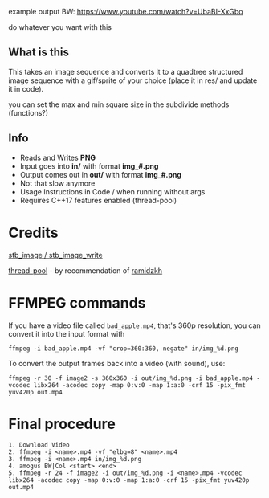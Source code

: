 example output BW: https://www.youtube.com/watch?v=UbaBI-XxGbo

do whatever you want with this

## What is this
This takes an image sequence and converts it to a quadtree structured image sequence with a gif/sprite of your choice (place it in res/ and update it in code).

you can set the max and min square size in the subdivide methods (functions?)

## Info
- Reads and Writes **PNG**
- Input goes into **in/** with format **img_#.png**
- Output comes out in **out/** with format **img_#.png**
- Not that slow anymore
- Usage Instructions in Code / when running without args
- Requires C++17 features enabled (thread-pool)

# Credits
[stb_image / stb_image_write](https://github.com/nothings/stb)

[thread-pool](https://github.com/bshoshany/thread-pool) - by recommendation of [ramidzkh](https://github.com/ramidzkh)

# FFMPEG commands

If you have a video file called `bad_apple.mp4`, that's 360p resolution, you can convert it into the input format with
```
ffmpeg -i bad_apple.mp4 -vf "crop=360:360, negate" in/img_%d.png
```

To convert the output frames back into a video (with sound), use:

```
ffmpeg -r 30 -f image2 -s 360x360 -i out/img_%d.png -i bad_apple.mp4 -vcodec libx264 -acodec copy -map 0:v:0 -map 1:a:0 -crf 15 -pix_fmt yuv420p out.mp4
```

# Final procedure

```
1. Download Video
2. ffmpeg -i <name>.mp4 -vf "elbg=8" <name>.mp4
3. ffmpeg -i <name>.mp4 in/img_%d.png
4. amogus BW|Col <start> <end>
5. ffmpeg -r 24 -f image2 -i out/img_%d.png -i <name>.mp4 -vcodec libx264 -acodec copy -map 0:v:0 -map 1:a:0 -crf 15 -pix_fmt yuv420p out.mp4
```

